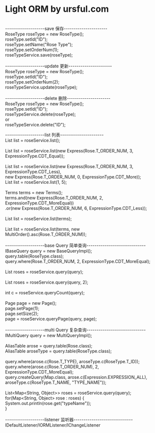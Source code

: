 # Light ORM by ursful.com
<br/>
--------------------save 保存----------------------<br/>
 RoseType roseType = new RoseType();<br/>
 roseType.setId("ID");<br/>
 roseType.setName("Rose Type");<br/>
 roseType.setOrderNum(1);<br/>
 roseTypeService.save(roseType);<br/>
<br/>
--------------------update 更新----------------------<br/>
 RoseType roseType = new RoseType();<br/>
 roseType.setId("ID");<br/>
 roseType.setOrderNum(2);<br/>
 roseTypeService.update(roseType);<br/>
<br/>
--------------------delete 删除----------------------<br/>
 RoseType roseType = new RoseType();<br/>
 roseType.setId("ID");<br/>
 roseTypeService.delete(roseType);<br/>
 or<br/>
 roseTypeService.delete("ID");<br/>

--------------------list 列表----------------------<br/>
 List<Rose> list = roseService.list();<br/>
<br/>
 List<Rose> list = roseService.list(new Express(Rose.T_ORDER_NUM, 3, ExpressionType.CDT_Equal));<br/>
<br/>
 List<Rose> list = roseService.list(new Express(Rose.T_ORDER_NUM, 3, ExpressionType.CDT_Less),<br/>
                new Express(Rose.T_ORDER_NUM, 0, ExpressionType.CDT_More));<br/>
 List<Rose> list = roseService.list(1, 5);<br/>
<br/>
 Terms terms = new Terms();<br/>
 terms.and(new Express(Rose.T_ORDER_NUM, 2, ExpressionType.CDT_MoreEqual))<br/>
      .or(new Express(Rose.T_ORDER_NUM, 6, ExpressionType.CDT_Less));<br/>
<br/>
 List<Rose> list = roseService.list(terms);<br/>
<br/>
 List<Rose> list = roseService.list(terms, new MultiOrder().asc(Rose.T_ORDER_NUM));<br/>
<br/>
--------------------base Query 简单查询------------------------------<br/>
 IBaseQuery query = new BaseQueryImpl();<br/>
 query.table(RoseType.class);<br/>
 query.where(Rose.T_ORDER_NUM, 2, ExpressionType.CDT_MoreEqual);<br/>
<br/>
 List<Rose> roses = roseService.query(query);<br/>
<br/>
 List<Rose> roses = roseService.query(query, 2);<br/>
<br/>
  int c = roseService.queryCount(query);<br/>
<br/>
  Page page = new Page();<br/>
  page.setPage(1);<br/>
  page.setSize(2);<br/>
  page = roseService.queryPage(query, page);<br/>
<br/>
--------------------multi Query 复杂查询------------------------------<br/>
  IMultiQuery query = new MultiQueryImpl();<br/>
<br/>
  AliasTable arose = query.table(Rose.class);<br/>
  AliasTable aroseType = query.table(RoseType.class);<br/>
<br/>
  query.where(arose.c(Rose.T_TYPE), aroseType.c(RoseType.T_ID));<br/>
  query.where(arose.c(Rose.T_ORDER_NUM), 2, ExpressionType.CDT_MoreEqual);<br/>
  query.createQuery(Map.class, arose.c(Expression.EXPRESSION_ALL), aroseType.c(RoseType.T_NAME, "TYPE_NAME"));<br/>
<br/>
  List<Map<String, Object>> roses = roseService.query(query);<br/>
  for(Map<String, Object> rose : roses) {<br/>
      System.out.println(rose.get("typeName"));<br/>
  }<br/>
<br/>
--------------------listener 监听器------------------------------<br/>
 IDefaultListener/IORMListener/IChangeListener<br/>